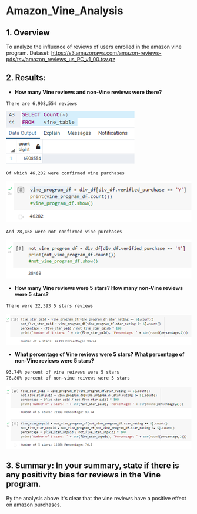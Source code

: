 # Amazon_Vine_Analysis

## 1. Overview 
To analyze the influence of reviews of users enrolled in the amazon vine program.
Dataset: https://s3.amazonaws.com/amazon-reviews-pds/tsv/amazon_reviews_us_PC_v1_00.tsv.gz

## 2. Results: 

* **How many Vine reviews and non-Vine reviews were there?**
```
There are 6,908,554 reviews
```
![1](https://github.com/IrvingHdez/Amazon_Vine_Analysis/blob/main/images/1-no-reviews.PNG)

```
Of which 46,282 were confirmed vine purchases
```
![2](https://github.com/IrvingHdez/Amazon_Vine_Analysis/blob/main/images/2.PNG)

```
And 28,468 were not confirmed vine purchases
```
![3](https://github.com/IrvingHdez/Amazon_Vine_Analysis/blob/main/images/3.PNG)

* **How many Vine reviews were 5 stars? How many non-Vine reviews were 5 stars?**
```
There were 22,393 5 stars reviews 
```
![4](https://github.com/IrvingHdez/Amazon_Vine_Analysis/blob/main/images/4.PNG)

* **What percentage of Vine reviews were 5 stars? What percentage of non-Vine reviews were 5 stars?**
```
93.74% percent of vine reivews were 5 stars
76.80% percent of non-vine reivews were 5 stars
```
![5](https://github.com/IrvingHdez/Amazon_Vine_Analysis/blob/main/images/5.PNG)


## 3. Summary: In your summary, state if there is any positivity bias for reviews in the Vine program. 
By the analysis above it's clear that the vine reviews have a positive effect on amazon purchases.


